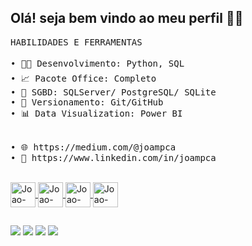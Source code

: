 ## Olá! seja bem vindo ao meu perfil 🐱‍👤
<pre>HABILIDADES E FERRAMENTAS

• 👨‍💻 Desenvolvimento: Python, SQL                               • 🌍 Inglês:           
• 📈 Pacote Office: Completo	                                Leitura/escrita - Intermediário
• 🎲 SGBD: SQLServer/ PostgreSQL/ SQLite                        Conversação - Básico
• 🐾 Versionamento: Git/GitHub                                 
• 📊 Data Visualization: Power BI                               • 🌍 Espanhol:
                                                                Leitura/conversação - Avançado
                                                                Escrita - Avançado
• 🌐 https://medium.com/@joampca
• 🤝 https://www.linkedin.com/in/joampca</pre>
<div align="center">
  <a href="https://github.com/joampca">
</div>
  <div style="display: inline_block"><br>
  <img align="center" alt="Joao-Py"height="40" width="40" src="https://cdn.jsdelivr.net/gh/devicons/devicon/icons/python/python-original.svg" />
  <img align="center" alt="Joao-Py"height="40" width="40" src="https://cdn.jsdelivr.net/gh/devicons/devicon/icons/pandas/pandas-original.svg" />
  <img align="center" alt="Joao-Py"height="40" width="40" src="https://cdn.jsdelivr.net/gh/devicons/devicon/icons/jupyter/jupyter-original.svg" />
  <img align="center" alt="Joao-Py"height="40" width="40" src="https://cdn.jsdelivr.net/gh/devicons/devicon@latest/icons/amazonwebservices/amazonwebservices-original-wordmark.svg" />


  
</div>
  
  ##
  
  <div>
  <a href="https://www.linkedin.com/in/joampca/" target="_blank"><img src="https://img.shields.io/badge/LinkedIn-0077B5?style=for-the-badge&logo=linkedin&logoColor=white" target="_blank"></a>
  <a href="http://api.whatsapp.com/send?phone=5541997284887"><img src="https://img.shields.io/badge/WhatsApp-25D366?style=for-the-badge&logo=whatsapp&logoColor=white" target="_blank"></a>
 	<a href="https://medium.com/@joampca"><img src="https://img.shields.io/badge/Medium-12100E?style=for-the-badge&logo=medium&logoColor=white" 
target="_blank"></a>
 <a href="https://open.spotify.com/user/12153814250?si=ejGz5iJmTSqMVJ8c_-j5HQ&nd=1"><img src="https://img.shields.io/badge/Spotify-1ED760?&style=for-the-badge&logo=spotify&logoColor=white" 
target="_blank"></a> 
    

  
